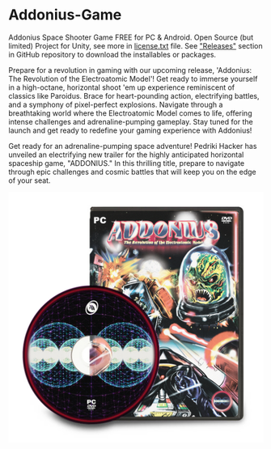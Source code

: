 # Addonius-Game
Addonius Space Shooter Game FREE for PC & Android. Open Source (but limited) Project for Unity, see more in [license.txt](license.txt) file. See ["Releases"](https://github.com/Add0nius/Addonius-Game/releases) section in GitHub repository to download the installables or packages.

Prepare for a revolution in gaming with our upcoming release, 'Addonius: The Revolution of the Electroatomic Model'! Get ready to immerse yourself in a high-octane, horizontal shoot 'em up experience reminiscent of classics like Paroidus. Brace for heart-pounding action, electrifying battles, and a symphony of pixel-perfect explosions. Navigate through a breathtaking world where the Electroatomic Model comes to life, offering intense challenges and adrenaline-pumping gameplay. Stay tuned for the launch and get ready to redefine your gaming experience with Addonius! 

Get ready for an adrenaline-pumping space adventure! Pedriki Hacker has unveiled an electrifying new trailer for the highly anticipated horizontal spaceship game, "ADDONIUS." In this thrilling title, prepare to navigate through epic challenges and cosmic battles that will keep you on the edge of your seat.

![Addonius Front Cover](ADDONIUS_Design_Mocks/Addonius_Front-Mockup_01.jpg)

